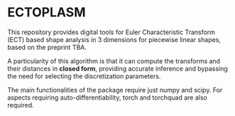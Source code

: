# ECTOPLASM

This repository provides digital tools for Euler Characteristic Transform (ECT) based shape analysis in 3 dimensions for piecewise linear shapes, based on the preprint TBA.

A particularity of this algorithm is that it can compute the transforms and their distances in **closed form**, providing accurate inference and bypassing the need for selecting the discretization parameters.

The main functionalities of the package require just numpy and scipy. For aspects requiring auto-differentiability, torch and torchquad are also required. 
